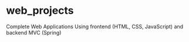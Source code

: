 # web_projects
Complete Web Applications Using frontend (HTML, CSS, JavaScript) and backend MVC (Spring)

